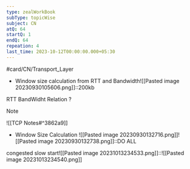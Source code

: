```yaml
---
type: zealWorkBook
subType: topicWise
subject: CN
atQ: 64
startQ: 1
endQ: 64
repeation: 4
last_time: 2023-10-12T00:00:00.000+05:30
---
```

#card/CN/Transport_Layer

- Window size calculation from RTT and Bandwidth![[Pasted image 20230930105606.png]]::200kb <!--SR:!2023-10-29,1,230-->


RTT BandWidht Relation
?
> [!NOTE]
> ![[TCP Notes#^3862a9]] <!--SR:!2023-10-31,3,250-->


- Window Size Calculation ![[Pasted image 20230930132716.png]]![[Pasted image 20230930132738.png]]::DO ALL

congested slow start![[Pasted image 20231013234533.png]]::![[Pasted image 20231013234540.png]] <!--SR:!2023-10-29,1,230-->

